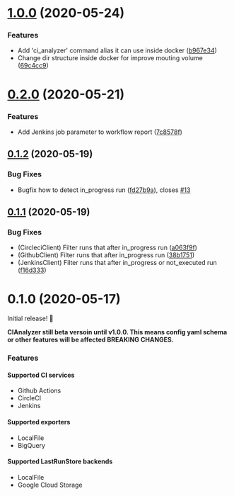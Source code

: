 # [1.0.0](https://github.com/Kesin11/CIAnalyzer/compare/v0.2.0...v1.0.0) (2020-05-24)


### Features

* Add 'ci_analyzer' command alias it can use inside docker ([b967e34](https://github.com/Kesin11/CIAnalyzer/commit/b967e343916cc1a7406adc97f7d945fa7be7875f))
* Change dir structure inside docker for improve mouting volume ([69c4cc9](https://github.com/Kesin11/CIAnalyzer/commit/69c4cc936d2ba4532c14d180640c42800ccd1321))



# [0.2.0](https://github.com/Kesin11/CIAnalyzer/compare/v0.1.2...v0.2.0) (2020-05-21)


### Features

* Add Jenkins job parameter to workflow report ([7c8578f](https://github.com/Kesin11/CIAnalyzer/commit/7c8578fe465a6bdc7b5a8cce8fab880eb61c8579))



## [0.1.2](https://github.com/Kesin11/CIAnalyzer/compare/v0.1.1...v0.1.2) (2020-05-19)


### Bug Fixes

* Bugfix how to detect in_progress run ([fd27b9a](https://github.com/Kesin11/CIAnalyzer/commit/fd27b9a5823e39708d68ca450b28cae07dbb299e)), closes [#13](https://github.com/Kesin11/CIAnalyzer/issues/13)



## [0.1.1](https://github.com/Kesin11/CIAnalyzer/compare/v0.1.0...v0.1.1) (2020-05-19)


### Bug Fixes

* (CircleciClient) Filter runs that after in_progress run ([a063f9f](https://github.com/Kesin11/CIAnalyzer/commit/a063f9f328479679be246ec5f7fbbb304653e654))
* (GithubClient) Filter runs that after in_progress run ([38b1751](https://github.com/Kesin11/CIAnalyzer/commit/38b1751af526a52feaaf2233dd7c5140761029f3))
* (JenkinsClient) Filter runs that after in_progress or not_executed run ([f16d333](https://github.com/Kesin11/CIAnalyzer/commit/f16d333fa19a8b0370b898e00763ad108a22d280))



# 0.1.0 (2020-05-17)

Initial release! :tada:

**CIAnalyzer still beta versoin until v1.0.0. This means config yaml schema or other features will be affected BREAKING CHANGES.**

### Features
#### Supported CI services
  - Github Actions
  - CircleCI
  - Jenkins
  
#### Supported exporters
  - LocalFile
  - BigQuery
  
#### Supported LastRunStore backends
  - LocalFile
  - Google Cloud Storage
